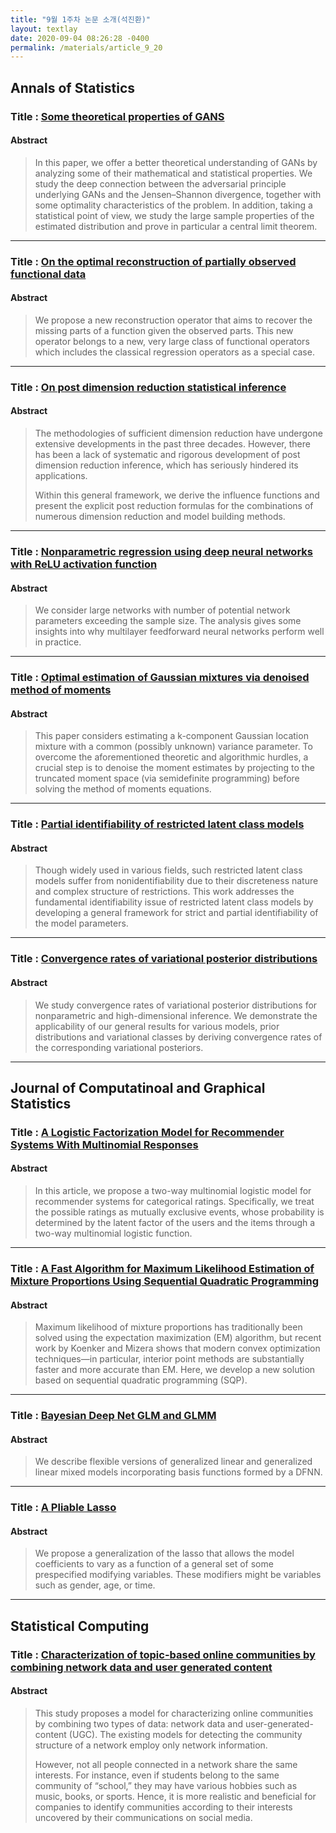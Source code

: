 ```yaml
---
title: "9월 1주차 논문 소개(석진환)"
layout: textlay
date: 2020-09-04 08:26:28 -0400
permalink: /materials/article_9_20
---
```

## Annals of Statistics

### Title : [Some theoretical properties of GANS](https://projecteuclid.org/download/pdfview_1/euclid.aos/1594972829)  

#### Abstract
> In this paper, we offer a better theoretical understanding of GANs by analyzing some of their mathematical and statistical properties. 
> We study the deep connection between the adversarial principle underlying GANs and the Jensen–Shannon divergence, together with some optimality characteristics of the problem. 
> In addition, taking a statistical point of view, we study the large sample properties of the estimated distribution and prove in particular a central limit theorem.

-----------------------------

### Title : [On the optimal reconstruction of partially observed functional data](https://projecteuclid.org/euclid.aos/1594972835)  

#### Abstract
> We propose a new reconstruction operator that aims to recover the missing parts of a function given the observed parts.
> This new operator belongs to a new, very large class of functional operators which includes the classical regression operators as a special case.

-----------------------------

### Title : [On post dimension reduction statistical inference](https://projecteuclid.org/euclid.aos/1594972830)  

#### Abstract
> The methodologies of sufficient dimension reduction have undergone extensive developments in the past three decades. 
> However, there has been a lack of systematic and rigorous development of post dimension reduction inference, which has seriously hindered its applications.
> 
> Within this general framework, we derive the influence functions and present the explicit post reduction formulas for the combinations of numerous dimension reduction and model building methods.

-----------------------------

### Title : [Nonparametric regression using deep neural networks with ReLU activation function](https://projecteuclid.org/euclid.aos/1597370649)  

#### Abstract
> We consider large networks with number of potential network parameters exceeding the sample size. 
> The analysis gives some insights into why multilayer feedforward neural networks perform well in practice.

-----------------------------

### Title : [Optimal estimation of Gaussian mixtures via denoised method of moments](https://projecteuclid.org/euclid.aos/1597370661)  

#### Abstract
> This paper considers estimating a k-component Gaussian location mixture with a common (possibly unknown) variance parameter.
> To overcome the aforementioned theoretic and algorithmic hurdles, a crucial step is to denoise the moment estimates by projecting to the truncated moment space (via semidefinite programming) before solving the method of moments equations.

-----------------------------

### Title : [Partial identifiability of restricted latent class models](https://projecteuclid.org/euclid.aos/1597370665)

#### Abstract
> Though widely used in various fields, such restricted latent class models suffer from nonidentifiability due to their discreteness nature and complex structure of restrictions. 
> This work addresses the fundamental identifiability issue of restricted latent class models by developing a general framework for strict and partial identifiability of the model parameters.

-----------------------------

### Title : [Convergence rates of variational posterior distributions](https://projecteuclid.org/euclid.aos/1597370669)

#### Abstract
> We study convergence rates of variational posterior distributions for nonparametric and high-dimensional inference. 
> We demonstrate the applicability of our general results for various models, prior distributions and variational classes by deriving convergence rates of the corresponding variational posteriors.

-----------------------------

## Journal of Computatinoal and Graphical Statistics

### Title : [A Logistic Factorization Model for Recommender Systems With Multinomial Responses](https://www.tandfonline.com/doi/full/10.1080/10618600.2019.1665535)

#### Abstract
> In this article, we propose a two-way multinomial logistic model for recommender systems for categorical ratings.
> Specifically, we treat the possible ratings as mutually exclusive events, whose probability is determined by the latent factor of the users and the items through a two-way multinomial logistic function. 
-----------------------------

### Title : [A Fast Algorithm for Maximum Likelihood Estimation of Mixture Proportions Using Sequential Quadratic Programming](https://www.tandfonline.com/doi/full/10.1080/10618600.2019.1689985?src=recsys)

#### Abstract
> Maximum likelihood of mixture proportions has traditionally been solved using the expectation maximization (EM) algorithm, but recent work by Koenker and Mizera shows that modern convex optimization techniques—in particular, interior point methods are substantially faster and more accurate than EM. 
> Here, we develop a new solution based on sequential quadratic programming (SQP).

* * *

### Title : [Bayesian Deep Net GLM and GLMM](https://www.tandfonline.com/doi/full/10.1080/10618600.2019.1637747)

#### Abstract
> We describe flexible versions of generalized linear and generalized linear mixed models incorporating basis functions formed by a DFNN.

* * *

### Title : [A Pliable Lasso](https://www.tandfonline.com/doi/full/10.1080/10618600.2019.1648271)

#### Abstract
> We propose a generalization of the lasso that allows the model coefficients to vary as a function of a general set of some prespecified modifying variables. 
> These modifiers might be variables such as gender, age, or time. 

-----------------------------

## Statistical Computing 

### Title : [Characterization of topic-based online communities by combining network data and user generated content](https://link.springer.com/article/10.1007/s11222-020-09947-5)  

#### Abstract
> This study proposes a model for characterizing online communities by combining two types of data: network data and user-generated-content (UGC). 
> The existing models for detecting the community structure of a network employ only network information.
>
> However, not all people connected in a network share the same interests. 
> For instance, even if students belong to the same community of “school,” they may have various hobbies such as music, books, or sports.
> Hence, it is more realistic and beneficial for companies to identify communities according to their interests uncovered by their communications on social media.
